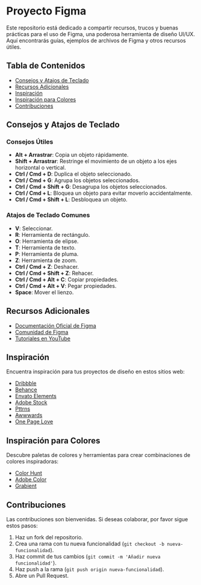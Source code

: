 # Proyecto Figma

Este repositorio está dedicado a compartir recursos, trucos y buenas prácticas para el uso de Figma, una poderosa herramienta de diseño UI/UX. Aquí encontrarás guías, ejemplos de archivos de Figma y otros recursos útiles.

## Tabla de Contenidos

- [Consejos y Atajos de Teclado](#consejos-y-atajos-de-teclado)
- [Recursos Adicionales](#recursos-adicionales)
- [Inspiración](#inspiración)
- [Inspiración para Colores](#inspiración-para-colores)
- [Contribuciones](#contribuciones)

## Consejos y Atajos de Teclado

### Consejos Útiles

- **Alt + Arrastrar**: Copia un objeto rápidamente.
- **Shift + Arrastrar**: Restringe el movimiento de un objeto a los ejes horizontal o vertical.
- **Ctrl / Cmd + D**: Duplica el objeto seleccionado.
- **Ctrl / Cmd + G**: Agrupa los objetos seleccionados.
- **Ctrl / Cmd + Shift + G**: Desagrupa los objetos seleccionados.
- **Ctrl / Cmd + L**: Bloquea un objeto para evitar moverlo accidentalmente.
- **Ctrl / Cmd + Shift + L**: Desbloquea un objeto.

### Atajos de Teclado Comunes

- **V**: Seleccionar.
- **R**: Herramienta de rectángulo.
- **O**: Herramienta de elipse.
- **T**: Herramienta de texto.
- **P**: Herramienta de pluma.
- **Z**: Herramienta de zoom.
- **Ctrl / Cmd + Z**: Deshacer.
- **Ctrl / Cmd + Shift + Z**: Rehacer.
- **Ctrl / Cmd + Alt + C**: Copiar propiedades.
- **Ctrl / Cmd + Alt + V**: Pegar propiedades.
- **Space**: Mover el lienzo.

## Recursos Adicionales

- [Documentación Oficial de Figma](https://help.figma.com)
- [Comunidad de Figma](https://www.figma.com/community)
- [Tutoriales en YouTube](https://www.youtube.com/results?search_query=figma+tutorials)

## Inspiración

Encuentra inspiración para tus proyectos de diseño en estos sitios web:

- [Dribbble](https://dribbble.com/)
- [Behance](https://www.behance.net/)
- [Envato Elements](https://elements.envato.com/es/)
- [Adobe Stock](https://stock.adobe.com/ie/)
- [Pttrns](https://www.pttrns.com/)
- [Awwwards](https://www.awwwards.com/)
- [One Page Love](https://onepagelove.com/)

## Inspiración para Colores

Descubre paletas de colores y herramientas para crear combinaciones de colores inspiradoras:

- [Color Hunt](https://colorhunt.co/)
- [Adobe Color](https://color.adobe.com/es/create)
- [Grabient](https://grabient.com/)

## Contribuciones

Las contribuciones son bienvenidas. Si deseas colaborar, por favor sigue estos pasos:

1. Haz un fork del repositorio.
2. Crea una rama con tu nueva funcionalidad (`git checkout -b nueva-funcionalidad`).
3. Haz commit de tus cambios (`git commit -m 'Añadir nueva funcionalidad'`).
4. Haz push a la rama (`git push origin nueva-funcionalidad`).
5. Abre un Pull Request.
